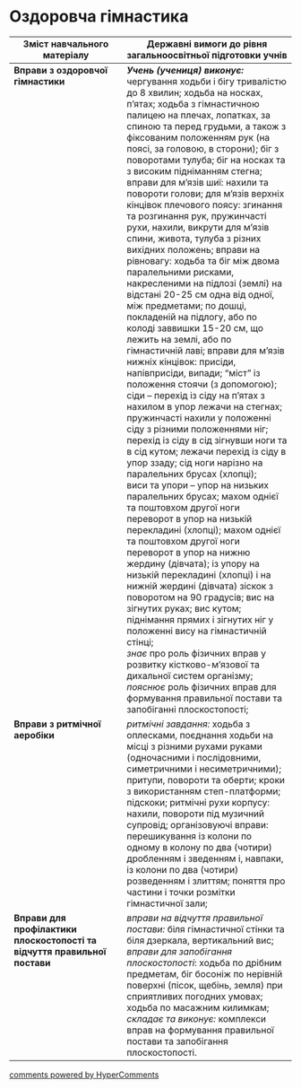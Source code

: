 <div id="hypercomments_widget" class="js-hypercomments-widget invisible"></div>

# Оздоровча гімнастика

<table>
  <tr>
    <td width="40%" align="center"><b>Зміст навчального матеріалу</b></td>
    <td width="60%" align="center"><b>Державні вимоги до рівня загальноосвітньої підготовки учнів</b></td>
  </tr>
<tbody>
  <tr>
    <td width="40%" style="vertical-align:top !important;">
    <b>Вправи з оздоровчої гімнастики</b></td>
    <td width="60%" style="vertical-align:top !important;">
    <i><b>Учень (учениця) виконує:</b></i><br>
    чергування ходьби і бігу тривалістю до 8 хвилин; ходьба на носках, п’ятах; ходьба з гімнастичною палицею на плечах, лопатках, за спиною та перед грудьми, а також з фіксованим положенням рук (на поясі, за головою, в сторони); біг з поворотами тулуба; біг на носках та з високим підніманням стегна; вправи для м’язів шиї: нахили та повороти голови; для м’язів верхніх кінцівок плечового поясу: згинання та розгинання рук, пружинчасті рухи, нахили, викрути для м’язів спини, живота, тулуба з різних вихідних положень; вправи на рівновагу: ходьба та біг між двома паралельними рисками, накресленими на підлозі (землі) на відстані 20-25 см одна від одної, між предметами; по дошці, покладеній на підлогу, або по колоді заввишки 15-20 см, що лежить на землі, або по гімнастичній лаві; вправи для м’язів нижніх кінцівок: присіди, напівприсіди, випади; “міст” із положення стоячи (з допомогою);<br>
    сіди – перехід із сіду на п’ятах з нахилом в упор лежачи на стегнах; пружинчасті нахили у положенні сіду з різними положеннями ніг; перехід із сіду в сід зігнувши ноги та в сід кутом; лежачи перехід із сіду в упор ззаду; сід ноги нарізно на паралельних брусах (хлопці);<br>
    виси  та упори – упор на низьких паралельних брусах; махом однієї та поштовхом другої ноги переворот в упор на низькій перекладині (хлопці); махом однієї та поштовхом другої ноги переворот в упор на нижню жердину (дівчата); із упору на низькій перекладині (хлопці) і на нижній жердині (дівчата) зіскок з поворотом на 90 градусів; вис на зігнутих руках; вис кутом; піднімання прямих і зігнутих ніг у положенні вису на гімнастичній стінці;<br>
    <i>знає</i> про роль фізичних вправ у розвитку кістково-м’язової та дихальної систем організму;<br>
    <i>пояснює</i> роль фізичних вправ для формування правильної постави та запобіганні плоскостопості;<br>
    </td>
  </tr>
  <tr>
    <td width="40%" style="vertical-align:top !important;">
    <b>Вправи з ритмічної аеробіки</b></td>
    <td width="60%" style="vertical-align:top !important;">
    <i>ритмічні завдання:</i> ходьба з оплесками, поєднання ходьби на місці з різними рухами руками (одночасними і послідовними, симетричними і несиметричними); притупи, повороти та оберти; кроки з використанням степ-платформи; підскоки; ритмічні рухи корпусу: нахили, повороти під музичний супровід;  організовуючі вправи: перешикування із колони по одному в колону по два (чотири) дробленням і зведенням і, навпаки, із колони по два (чотири) розведенням і злиттям; поняття про частини і точки розмітки гімнастичної зали;
    </td>
  </tr>
  <tr>
    <td width="40%" style="vertical-align:top !important;">
    <b>Вправи для профілактики плоскостопості та відчуття правильної постави</b></td>
    <td width="60%" style="vertical-align:top !important;">
    <i>вправи на відчуття правильної постави:</i> біля гімнастичної  стінки та біля дзеркала, вертикальний вис;<br>
    <i>вправи для запобігання плоскостопості</i>: ходьба по дрібним предметам, біг босоніж по нерівній поверхні (пісок, щебінь, земля) при сприятливих погодних умовах; ходьба по масажним килимкам;<br>
    <i>складає та виконує:</i> комплекси вправ на формування правильної постави та запобігання плоскостопості.
    </td>
  </tr>
</tbody>
</table>

<div class="js-hypercomments-container">
<a href="http://hypercomments.com" class="hc-link" title="comments widget">comments powered by HyperComments</a>
</div>
